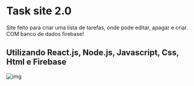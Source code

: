 # Task site 2.0

Site feito para criar uma lista de tarefas, onde pode editar, apagar e criar. COM banco de dados firebase!

## Utilizando React.js, Node.js, Javascript, Css, Html e Firebase

![img](https://raw.githubusercontent.com/RafaelParoni/task-site-2.0/79a52d73ef19695b661ea1b6316e9ddf74631712/Task%20site%202.0.png)
